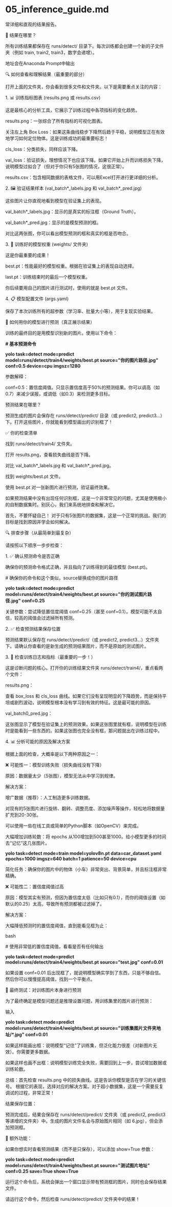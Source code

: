 # 05\_inference\_guide.md

常详细和直观的结果报告。



📁 结果在哪里？

所有训练结果都保存在 runs/detect/ 目录下。每次训练都会创建一个新的子文件夹（例如 train, train2, train3，数字会递增）。

地址会在Anaconda Prompt中输出



🔍 如何查看和理解结果（最重要的部分）

打开上面的文件夹，你会看到很多文件和文件夹。以下是需要重点关注的内容：



1\. 📊 训练指标图表 (results.png 或 results.csv)

这是最核心的分析工具，它展示了训练过程中各项指标的变化趋势。



results.png：一张综合了所有指标的可视化图表。



关注左上角 Box Loss：如果这条曲线稳步下降然后趋于平稳，说明模型正在有效地学习如何定位物体。这是训练成功的最重要标志！



cls\_loss：分类损失，同样应该下降。



val\_loss：验证损失，理想情况下也应该下降。如果它开始上升而训练损失下降，说明模型过拟合了（但对于你只有5张图的情况，这很正常）。



results.csv：包含相同数据的表格文件，可以用Excel打开进行更详细的分析。



2\. 🖼️ 验证结果样本 (val\_batch\*\_labels.jpg 和 val\_batch\*\_pred.jpg)

这些图片让你直观地看到模型在验证集上的表现。



val\_batch\*\_labels.jpg：显示的是真实的标注框（Ground Truth）。



val\_batch\*\_pred.jpg：显示的是模型预测的框。



对比这两张图，你可以看出模型预测的框和真实的框是否吻合。



3\. 🤖 训练好的模型权重 (weights/ 文件夹)

这是你最重要的成果！



best.pt：性能最好的模型权重。根据在验证集上的表现自动选择。



last.pt：训练结束时的最后一个模型权重。



你后续要用自己的图片进行测试时，使用的就是 best.pt 文件。



4\. 📋 模型配置文件 (args.yaml)

保存了本次训练所有的超参数（学习率、批量大小等），用于复现实验结果。



🚀 如何用你的模型进行预测（真正展示结果）

训练的最终目的是用模型识别新的图片。使用以下命令：





**# 基本预测命令**

**yolo task=detect mode=predict model=runs/detect/train4/weights/best.pt source="你的图片路径.jpg" conf=0.5 device=cpu imgsz=1280**





参数解释：



conf=0.5：置信度阈值。只显示置信度高于50%的预测结果。你可以调高（如0.7）来减少误报，或调低（如0.3）来检测更多目标。



预测结果在哪里？



预测生成的图片会保存在 runs/detect/predict/ 目录（或 predict2, predict3...）下。打开这些图片，你就能看到模型画出的识别框了！



✅ 你的检查清单

找到 runs/detect/train4/ 文件夹。



打开 results.png，查看损失曲线是否下降。



对比 val\_batch\*\_labels.jpg 和 val\_batch\*\_pred.jpg。



找到 weights/best.pt 文件。



使用 best.pt 对一张新图片进行预测，验证最终效果。



如果预测结果中没有出现任何识别框，这是一个非常常见的问题，尤其是使用极小的自制数据集时。别灰心，我们来系统地排查和解决它。



首先，不要怀疑自己！ 对于只有5张图片的数据集，这是一个正常的挑战。我们的目标是找到原因并学会如何解决。



🔍 排查步骤（从最简单到最复杂）

请按照以下顺序一步步检查：



1\. ✅ 确认预测命令是否正确

确保你的预测命令格式正确，并且指向了训练得到的最佳模型 (best.pt)。



\# 确保你的命令和这个类似，source替换成你的图片路径

**yolo task=detect mode=predict model=runs/detect/train4/weights/best.pt source="你的测试图片路径.jpg" conf=0.25**

关键参数：尝试降低置信度阈值 conf=0.25（甚至 conf=0.1）。模型可能不太自信，较高的阈值会过滤掉所有预测。



2\. ✅ 检查预测结果保存位置

预测结果默认保存在 runs/detect/predict/（或 predict2, predict3...）文件夹下。请确认你查看的是新生成的预测结果图片，而不是原始的测试图片。



3\. 🔬 检查训练日志和指标（最重要的一步！）

这是诊断问题的核心。打开你的训练结果文件夹 runs/detect/train4/，重点看两个文件：



results.png：



查看 box\_loss 和 cls\_loss 曲线。如果它们没有呈现明显的下降趋势，而是保持平坦或剧烈波动，说明模型根本没有学习到有效的特征。这是最可能的原因。



val\_batch0\_pred.jpg：



这张图显示了模型在验证集上的预测效果。如果这张图里就有框，说明模型在训练时是能看到一些东西的。如果这张图也完全没有框，那问题就出在训练过程中。



4\. 📊 分析可能的原因及解决方案

根据上面的检查，大概率是以下两种原因之一：



❌ 可能性一：模型训练失败（损失曲线没有下降）

原因：数据量太少（5张图），模型无法从中学习到规律。



解决方案：



增广数据（推荐）：人工制造更多训练数据。



对现有的5张图片进行旋转、翻转、调整亮度、添加噪声等操作，轻松地将数据量扩充到20-30张。



可以使用一些在线工具或简单的Python脚本（如OpenCV）来完成。



大幅增加训练轮数：将 epochs 从100增加到500甚至1000。给小模型更多的时间去“记忆”这几张图片。



**yolo task=detect mode=train model=yolov8n.pt data=car\_dataset.yaml epochs=1000 imgsz=640 batch=1 patience=50 device=cpu**

简化任务：确保你的图片中的物体（小车）非常突出、背景简单，并且标注框非常精确。



❌ 可能性二：置信度阈值过高

原因：模型其实有预测，但因为置信度太低（比如只有0.1），而你的阈值设置（如默认的0.25）太高，导致所有预测都被过滤掉了。



解决方案：



大幅降低预测时的置信度阈值，直到能看见框为止：



bash

\# 使用非常低的置信度阈值，看看是否有任何输出

**yolo task=detect mode=predict model=runs/detect/train4/weights/best.pt source="test.jpg" conf=0.01**

如果设置 conf=0.01 后出现框了，就说明模型确实学到了东西，只是不够自信。然后你可以慢慢提高阈值，找到一个平衡点。



🧪 最终测试：对训练图片本身进行预测

为了最终确定是模型问题还是推理设置问题，用训练集里的图片进行预测：

输入

**yolo task=detect mode=predict model=runs/detect/train4/weights/best.pt source="训练集图片文件夹地址/\*.jpg" conf=0.01**

如果这样能画出框：说明模型“记住”了训练集，但泛化能力很差（对新图片无效）。你需要更多数据。



如果这样也画不出框：说明模型训练完全失败，需要回到上一步，尝试增加数据或训练轮数。



总结：首先检查 results.png 中的损失曲线。这是告诉你模型是否在学习的关键信号。 根据它的表现，选择对应的解决方案。对于超小数据集，这是一个需要反复调试的过程，非常正常！





结果保存位置：

预测完成后，结果会保存在 runs/detect/predict/ 文件夹（或 predict2, predict3 等递增的文件夹）中。生成的图片文件名会与原始图片相同（如 6.jpg），但会添加预测框。



🔧 额外功能：

如果你想实时查看预测结果（而不是只保存），可以添加 show=True 参数：

**yolo task=detect mode=predict model=runs/detect/train4/weights/best.pt source="测试图片地址" conf=0.25 save=True show=True**

运行这个命令后，系统会弹出一个窗口显示带有预测框的图片，同时也会保存结果文件。



请运行这个命令，然后检查 runs/detect/predict/ 文件夹中的结果！


